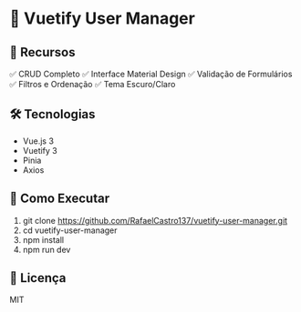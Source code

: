 # 👤 Vuetify User Manager

## 🌟 Recursos
✅ CRUD Completo
✅ Interface Material Design
✅ Validação de Formulários  
✅ Filtros e Ordenação
✅ Tema Escuro/Claro

## 🛠 Tecnologias
- Vue.js 3
- Vuetify 3
- Pinia
- Axios

## 🚀 Como Executar
1. git clone https://github.com/RafaelCastro137/vuetify-user-manager.git
2. cd vuetify-user-manager
3. npm install
4. npm run dev

## 📜 Licença
MIT
